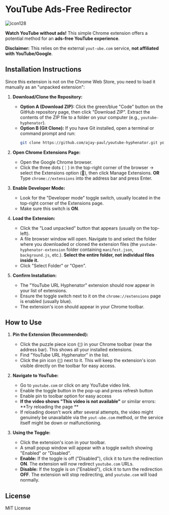 # YouTube Ads-Free Redirector

![icon128](https://github.com/user-attachments/assets/9c4b2acd-04f9-4384-a002-3d47a8a1f1e3)


**Watch YouTube without ads!** This simple Chrome extension offers a potential method for an **ads-free YouTube experience**.

**Disclaimer:** This relies on the external `yout-ube.com` service, **not affiliated with YouTube/Google**.

## Installation Instructions

Since this extension is not on the Chrome Web Store, you need to load it manually as an "unpacked extension":

1.  **Download/Clone the Repository:**
    *   **Option A (Download ZIP):** Click the green/blue "Code" button on the GitHub repository page, then click "Download ZIP". Extract the contents of the ZIP file to a folder on your computer (e.g., `youtube-hyphenator`).
    *   **Option B (Git Clone):** If you have Git installed, open a terminal or command prompt and run:
        ```bash
        git clone https://github.com/ajay-paul/youtube-hyphenator.git youtube-hyphenator-extension
        ```

2.  **Open Chrome Extensions Page:**
    *   Open the Google Chrome browser.
    *   Click the three dots (⋮) in the top-right corner of the browser -> select the Extensions option (🧩), then click Manage Extensions. **OR** Type `chrome://extensions` into the address bar and press Enter.

3.  **Enable Developer Mode:**
    *   Look for the "Developer mode" toggle switch, usually located in the top-right corner of the Extensions page.
    *   Make sure this switch is **ON**.

4.  **Load the Extension:**
    *   Click the "Load unpacked" button that appears (usually on the top-left).
    *   A file browser window will open. Navigate to and select the folder where you downloaded or cloned the extension files (the `youtube-hyphenator-extension` folder containing `manifest.json`, `background.js`, etc.). **Select the entire folder, not individual files inside it.**
    *   Click "Select Folder" or "Open".

5.  **Confirm Installation:**
    *   The "YouTube URL Hyphenator" extension should now appear in your list of extensions.
    *   Ensure the toggle switch next to it on the `chrome://extensions` page is enabled (usually blue).
    *   The extension's icon should appear in your Chrome toolbar.

## How to Use

1.  **Pin the Extension (Recommended):**
    *   Click the puzzle piece icon (`🧩`) in your Chrome toolbar (near the address bar). This shows all your installed extensions.
    *   Find "YouTube URL Hyphenator" in the list.
    *   Click the pin icon (`📌`) next to it. This will keep the extension's icon visible directly on the toolbar for easy access.

2.  **Navigate to YouTube:**
    *   Go to `youtube.com` or click on any YouTube video link.
    *   Enable the toggle button in the pop-up and press refresh button
    *   Enable pin to toolbar option for easy access
    *   **If the video shows "This video is not available"** or similar errors: **Try reloading the page ** 
    *   If reloading doesn't work after several attempts, the video might genuinely be unavailable via the `yout-ube.com` method, or the service itself might be down or malfunctioning.

3.  **Using the Toggle:**
    *   Click the extension's icon in your toolbar.
    *   A small popup window will appear with a toggle switch showing "Enabled" or "Disabled".
    *   **Enable:** If the toggle is off ("Disabled"), click it to turn the redirection **ON**. The extension will now redirect `youtube.com` URLs.
    *   **Disable:** If the toggle is on ("Enabled"), click it to turn the redirection **OFF**. The extension will stop redirecting, and `youtube.com` will load normally.


## License

MIT License

